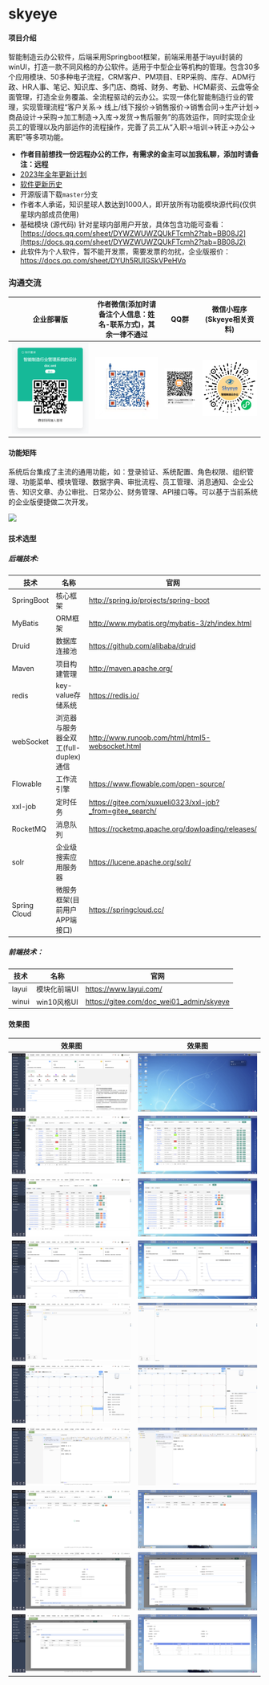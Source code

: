 # skyeye

#### 项目介绍

智能制造云办公软件，后端采用Springboot框架，前端采用基于layui封装的winUI，打造一款不同风格的办公软件。适用于中型企业等机构的管理。包含30多个应用模块、50多种电子流程，CRM客户、PM项目、ERP采购、库存、ADM行政、HR人事、笔记、知识库、多门店、商城、财务、考勤、HCM薪资、云盘等全面管理，打造全业务覆盖、全流程驱动的云办公。实现一体化智能制造行业的管理，实现管理流程“客户关系->
线上/线下报价->销售报价->销售合同->生产计划->商品设计->采购->加工制造->入库->发货->售后服务”的高效运作，同时实现企业员工的管理以及内部运作的流程操作，完善了员工从“入职->培训->转正->办公->离职”等多项功能。

-  **作者目前想找一份远程办公的工作，有需求的金主可以加我私聊，添加时请备注：远程** 
- [2023年全年更新计划](https://mp.weixin.qq.com/s/deBkHLLeo1JDy6nqhvtWZg)
- [软件更新历史](https://gitee.com/doc_wei01/skyeye/blob/company_server/HISTORY_UPDATE.md)
- 开源版请下载`master`分支
- 作者本人承诺，知识星球人数达到1000人，即开放所有功能模块源代码(仅供星球内部成员使用)
- 基础模块 (源代码) 针对星球内部用户开放，具体包含功能可查看：[https://docs.qq.com/sheet/DYWZWUWZQUkFTcmh2?tab=BB08J2](https://docs.qq.com/sheet/DYWZWUWZQUkFTcmh2?tab=BB08J2)
- 此软件为个人软件，暂不能开发票，需要发票的勿扰，企业版报价：https://docs.qq.com/sheet/DYUh5RUlGSkVPeHVo

### 沟通交流

| 企业部署版 | 作者微信(添加时请备注个人信息：姓名-联系方式)，其余一律不通过 |          QQ群      |   微信小程序(Skyeye相关资料)           |
|:-----:|:--------------------------------:|:--------------------:|:-------------------------------------:|
| ![](images/mindMap/知识星球.png) |    ![](images/mindMap/微信.jpg)    | ![](images/mindMap/Skyeye智能制造云办公官方①群群二维码.png) | ![](images/mindMap/Skyeye视频微信小程序.jpg) |

#### 功能矩阵

系统后台集成了主流的通用功能，如：登录验证、系统配置、角色权限、组织管理、功能菜单、模块管理、数据字典、审批流程、员工管理、消息通知、企业公告、知识文章、办公审批、日常办公、财务管理、API接口等。可以基于当前系统的企业版便捷做二次开发。

![](images/mindMap/Skyeye智能制造云办公.png)

#### 技术选型

##### 后端技术:

|技术|名称| 官网                                                       |
|---|---|----------------------------------------------------------|
|SpringBoot|核心框架| http://spring.io/projects/spring-boot                    |
|MyBatis|ORM框架| http://www.mybatis.org/mybatis-3/zh/index.html           |
|Druid|数据库连接池| https://github.com/alibaba/druid                         |
|Maven|项目构建管理| http://maven.apache.org/                                 |
|redis|key-value存储系统| https://redis.io/                                        |
|webSocket|浏览器与服务器全双工(full-duplex)通信| http://www.runoob.com/html/html5-websocket.html          |
|Flowable|工作流引擎| https://www.flowable.com/open-source/                    |
|xxl-job|定时任务| https://gitee.com/xuxueli0323/xxl-job?_from=gitee_search/ |
|RocketMQ|消息队列| https://rocketmq.apache.org/dowloading/releases/         |
|solr|企业级搜索应用服务器| https://lucene.apache.org/solr/                          |
|Spring Cloud|微服务框架(目前用户APP端接口)| https://springcloud.cc/                                  |

##### 前端技术：

|技术|名称| 官网                                       |
|---|---|------------------------------------------|
|layui|模块化前端UI| https://www.layui.com/                   |
|winui|win10风格UI| https://gitee.com/doc_wei01_admin/skyeye |

#### 效果图

| 效果图                                    | 效果图                                |
|----------------------------------------|------------------------------------|
| ![](images/show/tradition/show001.png) | ![](images/show/win10/show001.png) |
| ![](images/show/tradition/show002.png) | ![](images/show/win10/show002.png) |
| ![](images/show/tradition/show003.png) | ![](images/show/win10/show003.png) |
| ![](images/show/tradition/show004.png) | ![](images/show/win10/show004.png) |
| ![](images/show/tradition/show005.png) | ![](images/show/win10/show005.png) |
| ![](images/show/tradition/show006.png) | ![](images/show/win10/show006.png) |
| ![](images/show/tradition/show007.png) | ![](images/show/win10/show007.png) |
| ![](images/show/tradition/show008.png) | ![](images/show/win10/show008.png) |
| ![](images/show/tradition/show009.png) | ![](images/show/win10/show009.png) |
| ![](images/show/tradition/show010.png) | ![](images/show/win10/show010.png) |
